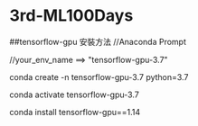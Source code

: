 # 3rd-ML100Days

##tensorflow-gpu 安裝方法
//Anaconda Prompt

//your_env_name ==> "tensorflow-gpu-3.7"

conda create -n tensorflow-gpu-3.7 python=3.7

conda activate tensorflow-gpu-3.7

conda install tensorflow-gpu==1.14




